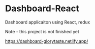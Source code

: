 # Dashboard-React
Dashboard applicaiton using React, redux

Note - this project is not finished yet

https://dashboard-glorytaste.netlify.app/
